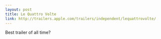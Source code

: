 ```yaml
---
layout: post
title: Le Quattro Volte
link: http://trailers.apple.com/trailers/independent/lequattrovolte/
---
```


Best trailer of all time?

